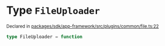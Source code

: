 # Type `FileUploader`
<sub>Declared in [packages/sdk/app-framework/src/plugins/common/file.ts:22](https://github.com/dxos/dxos/blob/56c97ac85/packages/sdk/app-framework/src/plugins/common/file.ts#L22)</sub>




```ts
type FileUploader = function
```
